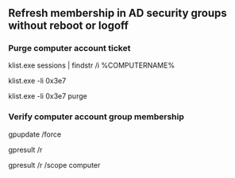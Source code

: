 






#

## Refresh membership in AD security groups without reboot or logoff

### Purge computer account ticket

klist.exe sessions | findstr /i %COMPUTERNAME%

klist.exe -li 0x3e7

klist.exe -li 0x3e7 purge

### Verify computer account group membership

gpupdate /force

gpresult /r

gpresult /r /scope computer


